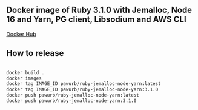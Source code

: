 ## Docker image of Ruby 3.1.0 with Jemalloc, Node 16 and Yarn, PG client, Libsodium and AWS CLI

[Docker Hub](https://hub.docker.com/repository/docker/pawurb/ruby-jemalloc-node-yarn)

## How to release

```bash

docker build .
docker images
docker tag IMAGE_ID pawurb/ruby-jemalloc-node-yarn:latest
docker tag IMAGE_ID pawurb/ruby-jemalloc-node-yarn:3.1.0
docker push pawurb/ruby-jemalloc-node-yarn:latest
docker push pawurb/ruby-jemalloc-node-yarn:3.1.0

```

